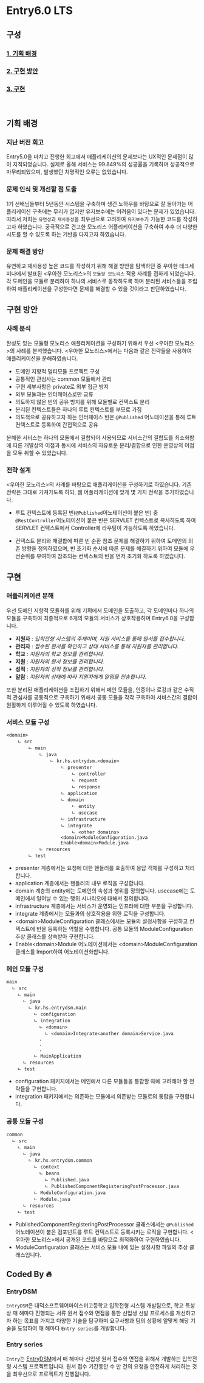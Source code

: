# Entry6.0 LTS

## 구성
### [1. 기획 배경](##기획-배경)
### [2. 구현 방안](##구현-방안)
### [3. 구현](##구현)

<br>

## **기획 배경**
### **지난 버전 회고**
Entry5.0을 마치고 진행한 회고에서 애플리케이션의 문제보다는 UX적인 문제점이 많이 지적되었습니다. 실제로 올해 서비스는 99.849%의 성공률을 기록하며 성공적으로 마무리되었으며, 발생했던 치명적인 오류는 없었습니다.  

### **문제 인식 및 개선할 점 도출**
1기 선배님들부터 5년동안 시스템을 구축하며 생긴 노하우를 바탕으로 잘 돌아가는 어플리케이션 구축에는 무리가 없지만 유지보수에는 어려움이 있다는 문제가 있었습니다. 따라서 저희는 `유연성`과 `재사용성`을 최우선으로 고려하여 `유지보수`가 가능한 코드를 작성하고자 하였습니다. 궁극적으로 견고한 모노리스 어플리케이션을 구축하여 추후 더 다양한 시도를 할 수 있도록 하는 기반을 다지고자 하였습니다.

### **문제 해결 방안**
유연하고 재사용성 높은 코드를 작성하기 위해 해결 방안을 탐색하던 중 우아한 테크세미나에서 발표된 <우아한 모노리스>의 `모듈형 모노리스` 적용 사례를 접하게 되었습니다. 각 도메인을 모듈로 분리하여 하나의 서비스로 동작하도록 하며 분리된 서비스들을 조립하여 애플리케이션을 구성한다면 문제를 해결할 수 있을 것이라고 판단하였습니다.

## **구현 방안**
### **사례 분석**
완성도 있는 모듈형 모노리스 애플리케이션을 구성하기 위해서 우선 <우아한 모노리스>의 사례를 분석했습니다. <우아한 모노리스>에서는 다음과 같은 전략들을 사용하여 애플리케이션을 분해하였습니다.

- 도메인 지향적 멀티모듈 프로젝트 구성
- 공통적인 관심사는 common 모듈에서 관리
- 구현 세부사항은 private로 외부 접근 방지
- 외부 모듈과는 인터페이스로만 교류
- 의도하지 않은 빈의 공유 방지를 위해 모듈별로 컨텍스트 분리
- 분리된 컨텍스트들은 하나의 루트 컨텍스트를 부모로 가짐
- 의도적으로 공유하고자 하는 인터페이스 빈은 `@Published` 어노테이션을 통해 루트 컨텍스트로 등록하여 간접적으로 공유

분해한 서비스는 하나의 모듈에서 결합되어 사용되므로 서비스간의 결합도를 최소화함에 따른 개발상의 이점과 동시에 서비스의 자유로운 분리/결합으로 인한 운영상의 이점을 모두 취할 수 있었습니다.

### **전략 설계**
<우아한 모노리스>의 사례를 바탕으로 애플리케이션을 구성하기로 하였습니다. 기존 전략은 그대로 가져가도록 하되, 웹 어플리케이션에 맞게 몇 가지 전략을 추가하였습니다.

- 루트 컨텍스트에 등록된 빈(`@Published`어노테이션이 붙은 빈) 중 `@RestController`어노테이션이 붙은 빈은 SERVLET 컨텍스트로 복사하도록 하여 SERVLET 컨텍스트에서 Controller에 라우팅이 가능하도록 하였습니다.

- 컨텍스트 분리와 재결합에 따른 빈 순환 참조 문제를 해결하기 위하여 도메인의 의존 방향을 정의하였으며, 빈 초기화 순서에 따른 문제를 해결하기 위하여 모듈에 우선순위를 부여하여 참조되는 컨텍스트의 빈을 먼저 초기화 하도록 하였습니다.

## **구현**
### **애플리케이션 분해**
우선 도메인 지향적 모듈화를 위해 기획에서 도메인을 도출하고, 각 도메인마다 하나의 모듈을 구축하여 최종적으로 6개의 모듈의 서비스가 상호작용하며 Entry6.0을 구성합니다.

- **지원자** : *입학전형 시스템의 주체이며, 지원 서비스를 통해 원서를 접수합니다.*
- **관리자** : *접수된 원서를 확인하고 상태 서비스를 통해 지원자를 관리합니다.*
- **학교** : *지원자의 학교 정보를 관리합니다.*
- **지원** : *지원자의 원서 정보를 관리합니다.*
- **성적** : *지원자의 성적 정보를 관리합니다.*
- **알람** : *지원자의 상태에 따라 지원자에게 알림을 전송합니다.*

또한 분리된 애플리케이션을 조립하기 위해서 메인 모듈을, 인증이나 로깅과 같은 수직적 관심사를 공통적으로 구축하기 위해서 공통 모듈을 각각 구축하여 서비스간의 결합이 원활하게 이루어질 수 있도록 하였습니다.

### **서비스 모듈 구성**
```
<domain>
    ㄴ src
        ㄴ main
            ㄴ java
                ㄴ kr.hs.entrydsm.<domain>
                    ㄴ presenter
                        ㄴ controller
                        ㄴ request
                        ㄴ response
                    ㄴ application
                    ㄴ domain
                        ㄴ entity
                        ㄴ usecase
                    ㄴ infrastructure
                    ㄴ integrate
                        ㄴ <other domains>
                    <domain>ModuleConfiguration.java
                    Enable<domain>Module.java
            ㄴ resources
        ㄴ test
```
- presenter 계층에서는 요청에 대한 핸들러를 호출하여 응답 객체를 구성하고 처리합니다.
- application 계층에서는 핸들러의 내부 로직을 구성합니다.
- domain 계층의 entity에는 도메인의 속성과 행위를 정의합니다. usecase에는 도메인에서 일어날 수 있는 행위 시나리오에 대해서 정의합니다.
- infrastructure 계층에서는 서비스가 운영되는 인프라에 대한 부분을 구성합니다.
- integrate 계층에서는 모듈과의 상호작용을 위한 로직을 구성합니다.
- \<domain>ModuleConfiguration 클래스에서는 모듈의 설정사항을 구성하고 컨텍스트에 빈을 등록하는 역할을 수행합니다. 공통 모듈의 ModuleConfiguration 추상 클래스를 상속받아 구현합니다.
- Enable\<domain>Module 어노테이션에서는 \<domain>ModuleConfiguration 클래스를 Import하여 어노테이션화합니다.

### **메인 모듈 구성**
```
main
  ㄴ src
    ㄴ main
      ㄴ java
        ㄴ kr.hs.entrydsm.main
          ㄴ configuration
          ㄴ integration
            ㄴ <domain>
              ㄴ <domain>Integrate<another domain>Service.java
            .
            .
            .
          ㄴ MainApplication
      ㄴ resources
    ㄴ test
```
- configuration 패키지에서는 메인에서 다른 모듈들을 통합할 때에 고려해야 할 전략들을 구현합니다.
- integration 패키지에서는 의존하는 모듈에서 의존받는 모듈로의 통합을 구현합니다.

### **공통 모듈 구성**
```
common
  ㄴ src
    ㄴ main
      ㄴ java
        ㄴ kr.hs.entrydsm.common
          ㄴ context
            ㄴ beans
              ㄴ Published.java
              ㄴ PublishedComponentRegisteringPostProcessor.java
          ㄴ ModuleConfiguration.java
          ㄴ Module.java
      ㄴ resources
    ㄴ test
```
- PublishedComponentRegisteringPostProcessor 클래스에서는 `@Published` 어노테이션이 붙은 컴포넌트를 루트 컨텍스트로 등록시키는 로직을 구현합니다. <우아한 모노리스>에서 공개된 코드를 바탕으로 최적화하여 구현하였습니다.
- ModuleConfiguration 클래스는 서비스 모듈 내에 있는 설정사항 파일의 추상 클래스입니다.



## Coded By 🔥
### EntryDSM
`EntryDSM`은 대덕소프트웨어마이스터고등학교 입학전형 시스템 개발팀으로, 학교 특성상 매 해마다 진행되는 서류 원서 접수와 면접을 통한 신입생 선발 프로세스를 개선하고자 하는 목표를 가지고 다양한 기술을 탐구하며 요구사항과 팀의 상황에 알맞게 해당 기술을 도입하여 매 해마다 `Entry series`를 개발합니다.

### Entry series
`Entry`는 [EntryDSM](###EntryDSM)에서 매 해마다 신입생 원서 접수와 면접을 위해서 개발하는 입학전형 시스템 프로젝트입니다. 원서 접수 기간동안 수 만 건의 요청을 안전하게 처리하는 것을 최우선으로 프로젝트가 진행됩니다.  
